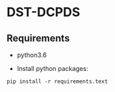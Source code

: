 # DST-DCPDS

## Requirements

* python3.6

* Install python packages:
~~~
pip install -r requirements.text
~~~

  